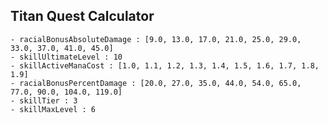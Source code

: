 ## Titan Quest Calculator

    - racialBonusAbsoluteDamage : [9.0, 13.0, 17.0, 21.0, 25.0, 29.0, 33.0, 37.0, 41.0, 45.0]
    - skillUltimateLevel : 10
    - skillActiveManaCost : [1.0, 1.1, 1.2, 1.3, 1.4, 1.5, 1.6, 1.7, 1.8, 1.9]
    - racialBonusPercentDamage : [20.0, 27.0, 35.0, 44.0, 54.0, 65.0, 77.0, 90.0, 104.0, 119.0]
    - skillTier : 3
    - skillMaxLevel : 6
